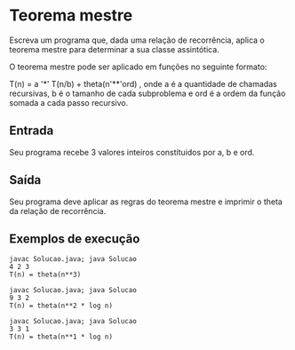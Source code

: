 # Teorema mestre

Escreva um programa que, dada uma relação de recorrência, aplica o teorema mestre para determinar a sua classe assintótica.

O teorema mestre pode ser aplicado em funções no seguinte formato:

T(n) = a '*' T(n/b) + theta(n'**'ord)
, onde a é a quantidade de chamadas recursivas, b é o tamanho de cada subproblema e ord é a ordem da função somada a cada passo recursivo.

## Entrada

Seu programa recebe 3 valores inteiros constítuidos por a, b e ord.

## Saída

Seu programa deve aplicar as regras do teorema mestre e imprimir o theta da relação de recorrência.

## Exemplos de execução

	javac Solucao.java; java Solucao
	4 2 3
	T(n) = theta(n**3)
	
	javac Solucao.java; java Solucao
	9 3 2
	T(n) = theta(n**2 * log n)
	
	javac Solucao.java; java Solucao
	3 3 1
	T(n) = theta(n**1 * log n)